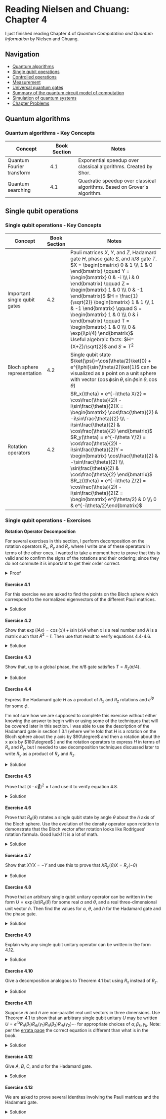 # Reading Nielsen and Chuang: Chapter 4

I just finished reading Chapter 4 of *Quantum Computation and Quantum Information* by Nielsen and Chuang. 




## Navigation

* [Quantum algorithms](#quantum-algorithms)
* [Single qubit operations](#single-qubit-operations)
* [Controlled operations](#controlled-operations)
* [Measurement](#measurement)
* [Universal quantum gates](#universal-quantum-gates)
* [Summary of the quantum circuit model of computation](#summary-of-the-quantum-circuit-model-of-computation)
* [Simulation of quantum systems](#simulation-of-quantum-systems)
* [Chapter Problems](#chapter-problems)




## Quantum algorithms

### Quantum algorithms - Key Concepts


| Concept                              | Book Section              | Notes                                                                                                  |
|--------------------------------------|---------------------------|--------------------------------------------------------------------------------------------------------|
| Quantum Fourier transform            | 4.1                       | Exponential speedup over classical algorithms. Created by Shor.  |
| Quantum searching                    | 4.1                       | Quadratic speedup over classical algorithms. Based on Grover's algorithm. |


## Single qubit operations

### Single qubit operations - Key Concepts


| Concept                              | Book Section              | Notes                                                                                                  |
|--------------------------------------|---------------------------|--------------------------------------------------------------------------------------------------------|
| Important single qubit gates         | 4.2                       | Pauli matrices $X$, $Y$, and $Z$, Hadamard gate $H$, phase gate $S$, and $\pi/8$ gate $T$. <br> $X = \begin{bmatrix} 0 & 1 \\\ 1 & 0 \end{bmatrix} \qquad Y = \begin{bmatrix} 0 & -i \\\ i & 0 \end{bmatrix} \qquad Z = \begin{bmatrix} 1 & 0 \\\ 0 & -1 \end{bmatrix}$ $H = \frac{1}{\sqrt{2}} \begin{bmatrix} 1 & 1 \\\ 1 & -1 \end{bmatrix} \qquad S = \begin{bmatrix} 1 & 0 \\\ 0 & i \end{bmatrix} \qquad T = \begin{bmatrix} 1 & 0 \\\ 0 & \exp(i\pi/4) \end{bmatrix}$ <br> Useful algebraic facts: $H=(X+Z)/\sqrt{2}$ and $S=T^2$ |
|Bloch sphere representation           | 4.2                       | Single qubit state $\ket{\psi}=\cos(\theta/2)\ket{0} + e^{i\phi}\sin(\theta/2)\ket{1}$ can be visualized as a point on a unit sphere with vector $(\cos\phi \sin\theta, \sin\phi\sin\theta, \cos\theta)$ |
| Rotation operators                   | 4.2                       | $R_x(\theta) = e^{-i\theta X/2} = \cos\frac{\theta}{2}I - i\sin\frac{\theta}{2}X = \begin{bmatrix} \cos\frac{\theta}{2} & -i\sin\frac{\theta}{2} \\\ -i\sin\frac{\theta}{2} & \cos\frac{\theta}{2} \end{bmatrix}$ <br> $R_y(\theta) = e^{-i\theta Y/2} = \cos\frac{\theta}{2}I - i\sin\frac{\theta}{2}Y = \begin{bmatrix} \cos\frac{\theta}{2} & -\sin\frac{\theta}{2} \\\ \sin\frac{\theta}{2} & \cos\frac{\theta}{2} \end{bmatrix}$ <br> $R_z(\theta) = e^{-i\theta Z/2} = \cos\frac{\theta}{2}I - i\sin\frac{\theta}{2}Z = \begin{bmatrix} e^{i\theta/2} & 0 \\\ 0 & e^{-i\theta/2}\end{bmatrix}$ |


### Single qubit operations - Exercises

**Rotation Operator Decomposition**

For several exercises in this section, I perform decomposition on the rotation operators $R_x$, $R_y$ and $R_z$ where I write one of these operators in terms of the other ones. I wanted to take a moment here to prove that this is valid and to confirm the signs of the rotations and their ordering; since they do not commute it is important to get their order correct. 

<details style="margin-bottom: 20px;" markdown="1">
<summary>Proof</summary>

We can write $R_x$ in terms of $R_y$ and $R_z$ as follows

$$\begin{aligned}
R_x(\theta) &= R_z(-\pi/2)R_y(\theta)R_z(\pi/2) \\
&= \left(\cos\frac{-\pi}{4}I - i\sin\frac{-\pi}{4}Z\right)\left(\cos\frac{\theta}{2}I - i\sin\frac{\theta}{2}Y\right)\left(\cos\frac{\pi}{4}I - i\sin\frac{\pi}{4}Z\right) \\
&= \left(\frac{1}{\sqrt{2}}I + i\frac{1}{\sqrt{2}}Z\right)\left(\cos\frac{\theta}{2}I - i\sin\frac{\theta}{2}Y\right)\left(\frac{1}{\sqrt{2}}I - i\frac{1}{\sqrt{2}}Z\right) \\
&= \frac{1}{2}\cos\frac{\theta}{2}I + i\frac{1}{2}\cos\frac{\theta}{2}Z - i\frac{1}{2}\sin\frac{\theta}{2}Y + \frac{1}{2}\sin\frac{\theta}{2}ZY - i\frac{1}{2}\cos\frac{\theta}{2}Z + \frac{1}{2}\cos\frac{\theta}{2}ZZ - \frac{1}{2}\sin\frac{\theta}{2}YZ - i\frac{1}{2}\sin\frac{\theta}{2}ZYZ \\
&= \frac{1}{2}\cos\frac{\theta}{2}(I + ZZ) + i\frac{1}{2}\cos\frac{\theta}{2}(Z-Z) - i\frac{1}{2}\sin\frac{\theta}{2}(Y + ZYZ) + \frac{1}{2}\sin\frac{\theta}{2}(ZY - YZ) \\
&= \cos\frac{\theta}{2}I - i\sin\frac{\theta}{2}X & \text{since $ZZ=I$, $ZYZ=-Y$, and $ZY-YZ = -2iX$}\\
\end{aligned}$$

We can write $R_y$ in terms of $R_x$ and $R_z$ as follows

$$\begin{aligned}
R_y(\theta) &= R_x(-\pi/2)R_z(\theta)R_x(\pi/2) \\
&= \left(\cos\frac{-\pi}{4}I - i\sin\frac{-\pi}{4}X\right)\left(\cos\frac{\theta}{2}I - i\sin\frac{\theta}{2}Z\right)\left(\cos\frac{\pi}{4}I - i\sin\frac{\pi}{4}X\right) \\
&= \left(\frac{1}{\sqrt{2}}I + i\frac{1}{\sqrt{2}}X\right)\left(\cos\frac{\theta}{2}I - i\sin\frac{\theta}{2}Z\right)\left(\frac{1}{\sqrt{2}}I - i\frac{1}{\sqrt{2}}X\right) \\
&= \frac{1}{2}\cos\frac{\theta}{2}I + i\frac{1}{2}\cos\frac{\theta}{2}X - i\frac{1}{2}\sin\frac{\theta}{2}Z + \frac{1}{2}\sin\frac{\theta}{2}XZ - i\frac{1}{2}\cos\frac{\theta}{2}X + \frac{1}{2}\cos\frac{\theta}{2}XX - \frac{1}{2}\sin\frac{\theta}{2}ZX - i\frac{1}{2}\sin\frac{\theta}{2}XZX \\
&= \frac{1}{2}\cos\frac{\theta}{2}(I + XX) + i\frac{1}{2}\cos\frac{\theta}{2}(X-X) - i\frac{1}{2}\sin\frac{\theta}{2}(Z + XZX) + \frac{1}{2}\sin\frac{\theta}{2}(XZ - ZX) \\
&= \cos\frac{\theta}{2}I - i\sin\frac{\theta}{2}Y & \text{since $XX=I$, $XZX=-Z$, and $XZ-ZX = -2iY$}\\
\end{aligned}$$

We can write $R_z$ in terms of $R_y$ and $R_x$ as follows

$$\begin{aligned}
R_z(\theta) &= R_y(-\pi/2)R_x(\theta)R_y(\pi/2) \\
&= \left(\cos\frac{-\pi}{4}I - i\sin\frac{-\pi}{4}Y\right)\left(\cos\frac{\theta}{2}I - i\sin\frac{\theta}{2}X\right)\left(\cos\frac{\pi}{4}I - i\sin\frac{\pi}{4}Y\right) \\
&= \left(\frac{1}{\sqrt{2}}I + i\frac{1}{\sqrt{2}}Y\right)\left(\cos\frac{\theta}{2}I - i\sin\frac{\theta}{2}X\right)\left(\frac{1}{\sqrt{2}}I - i\frac{1}{\sqrt{2}}Y\right) \\
&= \frac{1}{2}\cos\frac{\theta}{2}I + i\frac{1}{2}\cos\frac{\theta}{2}Y - i\frac{1}{2}\sin\frac{\theta}{2}X + \frac{1}{2}\sin\frac{\theta}{2}YX - i\frac{1}{2}\cos\frac{\theta}{2}Y + \frac{1}{2}\cos\frac{\theta}{2}YY - \frac{1}{2}\sin\frac{\theta}{2}XY - i\frac{1}{2}\sin\frac{\theta}{2}YXY \\
&= \frac{1}{2}\cos\frac{\theta}{2}(I + YY) + i\frac{1}{2}\cos\frac{\theta}{2}(Y-Y) - i\frac{1}{2}\sin\frac{\theta}{2}(X + YXY) + \frac{1}{2}\sin\frac{\theta}{2}(YX - XY) \\
&= \cos\frac{\theta}{2}I - i\sin\frac{\theta}{2}Z & \text{since $YY=I$, $YXY=-Z$, and $YX-XY = -2iZ$}\\
\end{aligned}$$

The following is also true,

$$\begin{aligned}
R_x(\theta) &= R_y(\pi/2)R_z(\theta)R_y(-\pi/2) \\
&= R_y(\pi/2)R_y(-\pi/2)R_x(\theta)R_y(\pi/2)R_y(-\pi/2) &\text{decomposition of $R_z$} \\
&= R_x(\theta)
\end{aligned}$$

The same can be shown for $R_y$ and $R_z$, 

$$\begin{aligned}
R_y(\theta) &= R_z(\pi/2)R_x(\theta)R_z(-\pi/2) \\
&= R_z(\pi/2)R_z(-\pi/2)R_y(\theta)R_z(\pi/2)R_z(-\pi/2) &\text{decomposition of $R_x$} \\
&= R_y(\theta) \\
R_z(\theta) &= R_x(\pi/2)R_y(\theta)R_x(-\pi/2) \\
&= R_z(\pi/2)R_x(-\pi/2)R_x(-\pi/2)R_z(\theta)R_x(\pi/2)R_x(\pi/2)R_z(-\pi/2) &\text{decomposition of $R_y$} \\
&= R_z(\theta)
\end{aligned}$$

</details>
  
**Exercise 4.1** 

For this exercise we are asked to find the points on the Bloch sphere which correspond to the normalized eigenvectors of the different Pauli matrices.

<details style="margin-bottom: 20px;" markdown="1">
<summary>Solution</summary>

The eigenvectors for $Z$ are $\ket{0}$ and $\ket{1}$. These correspond to Bloch vectors of $(0, 0, 1)$ and $(0, 0, -1)$.

The eigenvectors for $X$ are $\frac{1}{\sqrt{2}}(\ket{0} + \ket{1})$ and $\frac{1}{\sqrt{2}}(\ket{0} - \ket{1})$. These correspond to Bloch vectors of $(1, 0, 0)$ and $(-1, 0, 0)$.

The eigenvectors for $Y$ are $\frac{1}{\sqrt{2}}(\ket{0} + i\ket{1})$ and $\frac{1}{\sqrt{2}}(\ket{0} - i\ket{1})$. These correspond to Bloch vectors of $(0, 1, 0)$ and $(0, -1, 0)$.

</details>

**Exercise 4.2**

Show that $\exp(iAx)=\cos(x)I+i\sin(x)A$ when $x$ is a real number and $A$ is a matrix such that $A^2=I$. Then use that result to verify equations 4.4-4.6.

<details style="margin-bottom: 20px;" markdown="1">
<summary>Solution</summary>

First we show that $\exp(iAx)=\cos(x)I+i\sin(x)A$

$$\begin{align}
\exp(iAx) &= \cos(Ax) + i\sin(Ax) & \text{Euler's formula} \\
&= \sum_{i}\cos(x\lambda_i)\ket{i}\bra{i} + \sum_j i\sin(x\lambda_j)\ket{j}\bra{j} & \text{spectral decomposition and applying functions}\\
&= \cos(x)\ket{+1}\bra{+1} + \cos(-x)\ket{-1}\bra{-1} + i\sin(x)\ket{+1}\bra{+1} + i\sin(-x)\ket{-1}\bra{-1} & \text{since $A^2=I$ its eigenvalues must be $\pm 1$ with eigenvectors $\ket{\pm 1}$}\\
&= \cos(x)\ket{+1}\bra{+1} + \cos(x)\ket{-1}\bra{-1} + i\sin(x)\ket{+1}\bra{+1} - i\sin(x)\ket{-1}\bra{-1} \\
&= \cos(x)(\ket{+1}\bra{+1} + \ket{-1}\bra{-1}) + i\sin(x)(\ket{+1}\bra{+1} - \ket{-1}\bra{-1}) \\
&= \cos(x) I + i\sin(x) A
\end{align}$$

Now we use the result to verify equations 4.4 - 4.6. From exercise 2.19 we know that the Pauli matrices are Hermitian and unitary (i.e. $A^2=I$), therefore we can directly use the result above to generate equations 4.4-4.6 by replacing $A$ with $X$, $Y$, or $Z$. 

$$\begin{aligned}
R_x(\theta) = e^{-i\theta X/2} = \cos\frac{\theta}{2}I - i\sin\frac{\theta}{2}X = \cos\frac{\theta}{2}\begin{bmatrix} 1 & 0 \\\ 0 & 1 \end{bmatrix} - i\sin\frac{\theta}{2}\begin{bmatrix} 0 & 1 \\\ 1 & 0 \end{bmatrix} = \begin{bmatrix} \cos\frac{\theta}{2} & -i\sin\frac{\theta}{2} \\\ -i\sin\frac{\theta}{2} & \cos\frac{\theta}{2} \end{bmatrix} \\
R_y(\theta) = e^{-i\theta Y/2} = \cos\frac{\theta}{2}I - i\sin\frac{\theta}{2}Y = \cos\frac{\theta}{2}\begin{bmatrix} 1 & 0 \\\ 0 & 1 \end{bmatrix} - i\sin\frac{\theta}{2}\begin{bmatrix} 0 & -i \\\ i & 0 \end{bmatrix} = \begin{bmatrix} \cos\frac{\theta}{2} & -\sin\frac{\theta}{2} \\\ \sin\frac{\theta}{2} & \cos\frac{\theta}{2} \end{bmatrix} \\
R_z(\theta) = e^{-i\theta Z/2} = \cos\frac{\theta}{2}I - i\sin\frac{\theta}{2}Z = \cos\frac{\theta}{2}\begin{bmatrix} 1 & 0 \\\ 0 & 1 \end{bmatrix} - i\sin\frac{\theta}{2}\begin{bmatrix} 1 & 0 \\\ 0 & -1 \end{bmatrix} = \begin{bmatrix} e^{-i\theta/2} & 0 \\\ 0 & e^{i\theta/2} \end{bmatrix}
\end{aligned}$$

</details>


**Exercise 4.3**

Show that, up to a global phase, the $\pi/8$ gate satisfies $T=R_z(\pi/4)$.

<details style="margin-bottom: 20px;" markdown="1">
<summary>Solution</summary>

Let's first calculate $R_z(\pi/4)$

$$\begin{aligned}
R_z(\pi/4) &= \begin{bmatrix} e^{-i(\pi/4)/2} & 0 \\\ 0 & e^{i(\pi/4)/2} \end{bmatrix} \\
&= \begin{bmatrix} e^{-i\pi/8} & 0 \\\ 0 & e^{i\pi/8} \end{bmatrix} \\
&= e^{-i\pi/8}\left(e^{i\pi/8}\begin{bmatrix} e^{-i\pi/8} & 0 \\\ 0 & e^{i\pi/8} \end{bmatrix} \right) \\
&= e^{-i\pi/8} T & \text{per equation 4.3}
\end{aligned}$$

Therefore,  up to a global phase $e^{-i\pi/8}$, the $\pi/8$ gate satisfies $T=R_z(\pi/4)$.

</details>


**Exercise 4.4**

Express the Hadamard gate $H$ as a product of $R_x$ and $R_z$ rotations and $e^{i\phi}$ for some $\phi$. 

I'm not sure how we are supposed to complete this exercise without either knowing the answer to begin with or using some of the techniques that will be covered later in this section. I was able to use the description of the Hadamard gate in section 1.3.1 (where we're told that $H$ is a rotation on the Bloch sphere about the y axis by $90\degree$ and then a rotation about the x axis by $180\degree$ ) and the rotation operators to express $H$ in terms of $R_x$ and $R_y$, but I needed to use decomposition techniques discussed later to write $R_y$ as a product of $R_x$ and $R_z$.

<details style="margin-bottom: 20px;" markdown="1">
<summary>Solution</summary>

Let's first think about what $H$ does. In section 1.3.1 we're told that $H$ is a rotation on the Bloch sphere about the y axis by $90\degree$ and then a rotation about the x axis by $180\degree$. Therefore,

$$\begin{aligned}
H &= R_x(\pi)R_y(\pi/2)e^{i\phi} \\
&= (\cos\frac{\pi}{2}I - i\sin\frac{\pi}{2}X)(\cos\frac{\pi}{4}I - i\sin\frac{\pi}{4}Y)e^{i\phi} \\
&= \frac{-ie^{i\phi}}{\sqrt{2}}XI - \frac{e^{i\phi}}{\sqrt{2}}XY \\
&= \frac{-ie^{i\phi}}{\sqrt{2}}X - \frac{e^{i\phi}}{\sqrt{2}}(iZ) & \text{per equation 2.78}\\
&= \frac{-ie^{i\phi}}{\sqrt{2}}(X + Z) \\
&= -ie^{i\phi} H & \text{since $H=(X+Z)/\sqrt{2}$}
\end{aligned}$$

Therefore, $e^{i\phi} = i$, so $\phi=\pi/2$ and we get $H=R_x(\pi)R_y(\pi/2)e^{i\pi/2}$. Unfortunately, we were not asked to write $H$ in terms of $R_x$ and $R_y$, we were asked to write it in terms of $R_x$ and $R_z$, so now we need to see if we can write $R_y(\pi/2)$ in terms of $R_x$ and $R_z$. I did this by doing a decomposition of $R_y$ to express it in terms of $R_x$ and $R_z$ and then did some additional steps to put the results in a similar form as equation 4.13.

$$\begin{aligned}
R_x(\pi)R_y(\pi/2) &= R_x(\pi)R_z(\pi/2)R_x(\pi/2)R_z(-\pi/2) & \text{decomposition of $R_y$} \\
&= R_z(-\pi/2)R_x(\pi)R_x(\pi/2)R_z(-\pi/2) & \text{conjugation flips $Z$ under a $\pi$ rotation about $X$} \\
&= R_z(-\pi/2)R_x(3\pi/2)R_z(-\pi/2) & \text{combinding the rotations about $X$}\\
&= -R_z(-\pi/2)R_x(-\pi/2)R_z(-\pi/2) & \text{$3\pi/2$ rotation is the same as a $-\pi/2$ rotation with a -1 global phase change} \\
&= e^{-i\pi}R_z(-\pi/2)R_x(-\pi/2)R_z(-\pi/2)
\end{aligned}$$

Therefore, $H=e^{-i\pi/2}R_z(-\pi/2)R_x(-\pi/2)R_z(-\pi/2)=e^{i\pi/2}R_z(\pi/2)R_x(\pi/2)R_z(\pi/2)$. Which will be shown below

$$\begin{aligned}
e^{i\pi/2}R_z(\pi/2)R_x(\pi/2)R_z(\pi/2) &= e^{i\pi/2}\begin{bmatrix} e^{-i\pi/4} & 0 \\\ 0 & e^{i\pi/4} \end{bmatrix} \begin{bmatrix} \cos\frac{\pi}{4} & -i\sin\frac{\pi}{4} \\\ -i\sin\frac{\pi}{4} & \cos\frac{\pi}{4} \end{bmatrix}  \begin{bmatrix} e^{-i\pi/4} & 0 \\\ 0 & e^{i\pi/4} \end{bmatrix} \\
&= e^{i\pi/2}\begin{bmatrix} e^{-i\pi/4} & 0 \\\ 0 & e^{i\pi/4} \end{bmatrix} \begin{bmatrix} \frac{1}{\sqrt{2}} & -i\frac{1}{\sqrt{2}} \\\ -i\frac{1}{\sqrt{2}} & \frac{1}{\sqrt{2}} \end{bmatrix} \ \begin{bmatrix} e^{-i\pi/4} & 0 \\\ 0 & e^{i\pi/4} \end{bmatrix} \\
&= e^{i\pi/2}\begin{bmatrix} e^{-i\pi/4}\frac{1}{\sqrt{2}} & -ie^{-i\pi/4}\frac{1}{\sqrt{2}} \\\ -ie^{i\pi/4}\frac{1}{\sqrt{2}} & e^{i\pi/4}\frac{1}{\sqrt{2}} \end{bmatrix} \begin{bmatrix} e^{-i\pi/4} & 0 \\\ 0 & e^{i\pi/4} \end{bmatrix} \\
&= e^{i\pi/2}\begin{bmatrix} e^{-i\pi/2}\frac{1}{\sqrt{2}} & -i\frac{1}{\sqrt{2}} \\\ -i\frac{1}{\sqrt{2}} & e^{i\pi/2}\frac{1}{\sqrt{2}} \end{bmatrix} \\
&= \frac{1}{\sqrt{2}}\begin{bmatrix} 1 & 1 \\\ 1 & -1 \end{bmatrix} \\
&= H
\end{aligned}$$

</details>


**Exercise 4.5**

Prove that $(\hat{n}\cdot \vec{\sigma})^2 = I$ and use it to verify equation 4.8.

<details style="margin-bottom: 20px;" markdown="1">
<summary>Solution</summary>

First let's calculate $\hat{n}\cdot \vec{\sigma}$, where $\vec{\sigma}$ are the Pauli matrices. 

$$\begin{aligned}
\hat{n}\cdot \vec{\sigma} & = n_x \begin{bmatrix} 0 & 1 \\\ 1 & 0 \end{bmatrix} + n_y \begin{bmatrix} 0 & -i \\\ i & 0 \end{bmatrix} + n_z \begin{bmatrix} 1 & 0 \\\ 0 & -1 \end{bmatrix} \\
&= \begin{bmatrix} n_z & n_x - i n_y \\\ n_x + i n_y & -n_z \end{bmatrix}
\end{aligned}$$

Now let's calculate $(\hat{n}\cdot \vec{\sigma})^2$

$$\begin{aligned}
(\hat{n}\cdot \vec{\sigma})^2 &= \begin{bmatrix} n_z & n_x - i n_y \\\ n_x + i n_y & -n_z \end{bmatrix} \begin{bmatrix} n_z & n_x - i n_y \\\ n_x + i n_y & -n_z \end{bmatrix} \\
&= \begin{bmatrix} n_z^2 +(n_x-in_y)(n_x+in_y) & (n_x - i n_y)n_z -n_z(n_x-in_y) \\\ (n_x+in_y)n_z -n_z(n_x+in_y) & (n_x+in_y)(n_x-in_y)+n_z^2 \end{bmatrix} \\
&= \begin{bmatrix} n_z^2 + n_y^2 + n_x^2 & 0 \\\ 0 & n_x^2 + n_y^2+n_z^2 \end{bmatrix} \\
&= \begin{bmatrix} 1 & 0 \\\ 0 & 1 \end{bmatrix} \\
&= I
\end{aligned}$$

Since $(\hat{n}\cdot \vec{\sigma})^2 = I$, we can plug it into equation 4.7 to get

$$\begin{aligned}
\exp(i\hat{n}\cdot \vec{\sigma}x) &= \cos(x)I + i\sin(x)(\hat{n}\cdot \vec{\sigma}) \\
\exp(-i\theta\hat{n}\cdot \vec{\sigma}/2) &= \cos(-\theta/2)I + i\sin(-\theta/2)(\hat{n}\cdot \vec{\sigma}) &\text{let $x=-\theta/2$} \\
&=\cos(\theta/2)I - i\sin(\theta/2)(\hat{n}\cdot \vec{\sigma}) \\
&=\cos(\theta/2)I - i\sin(\theta/2)(n_xX + n_yY + n_zZ)
\end{aligned}$$

</details>



**Exercise 4.6**

Prove that $R_{\hat{n}}(\theta)$ rotates a single qubit state by angle $\theta$ about the $\hat{n}$ axis of the Bloch sphere. Use the evolution of the density operator upon rotation to demonstrate that the Bloch vector after rotation looks like Rodrigues’ rotation formula. Good luck! It is a lot of math. 

<details style="margin-bottom: 20px;" markdown="1">
<summary>Solution</summary>

From exercise 2.72, we know that we can write the density matrix for a single qubit with Bloch vector $\vec{\lambda}$ as

$$\begin{aligned}
\rho = \frac{I+\vec{\lambda}\cdot\vec{\sigma}}{2}
\end{aligned}$$

The evolution of the density operator upon rotation $R_{\hat{n}}(\theta)$ is given by equation 2.139,

$$\begin{aligned}
\rho & \xrightarrow{R_{\hat{n}}} R_{\hat{n}}(\theta)\rho R_{\hat{n}}(\theta)^\dagger \\
&=(\cos(\theta/2)I -i\sin(\theta/2)\hat{n}\cdot\vec{\sigma})\frac{I+\vec{\lambda}\cdot\vec{\sigma}}{2} (\cos(\theta/2)I + i\sin(\theta/2)\hat{n}\cdot\vec{\sigma}) \\
&=\frac{1}{2}(\cos^2(\theta/2)I + \cos^2(\theta/2)\vec{\lambda}\cdot\vec{\sigma} -i\sin(\theta/2)\cos(\theta/2)\hat{n}\cdot\vec{\sigma} -i\sin(\theta/2)\cos(\theta/2)(\hat{n}\cdot\vec{\sigma})(\vec{\lambda}\cdot\vec{\sigma}) + i\cos(\theta/2)\sin(\theta/2)\hat{n}\cdot\vec{\sigma} + i\cos(\theta/2)\sin(\theta/2)(\vec{\lambda}\cdot\vec{\sigma})(\hat{n}\cdot\vec{\sigma}) + \sin^2(\theta/2)(\hat{n}\cdot\vec{\sigma})(\hat{n}\cdot\vec{\sigma}) + \sin^2(\theta/2)(\hat{n}\cdot\vec{\sigma})(\vec{\lambda}\cdot\vec{\sigma})(\hat{n}\cdot\vec{\sigma})) \\
&=\frac{1}{2}(I + \cos^2(\theta/2)\vec{\lambda}\cdot\vec{\sigma} -i\sin(\theta/2)\cos(\theta/2)((\hat{n} \cdot \vec{\lambda})I + i(\hat{n}  \times \vec{\lambda})\cdot\vec{\sigma})  + i\cos(\theta/2)\sin(\theta/2)((\vec{\lambda} \cdot \hat{n})I + i(\vec{\lambda}  \times \hat{n})\cdot\vec{\sigma}) + \sin^2(\theta/2)((\hat{n} \cdot \vec{\lambda})I + i(\hat{n}  \times \vec{\lambda})\cdot\vec{\sigma})(\hat{n}\cdot\vec{\sigma})) \\
&=\frac{1}{2}(I + \cos^2(\theta/2)\vec{\lambda}\cdot\vec{\sigma} + 2\sin(\theta/2)\cos(\theta/2)(\hat{n}  \times \vec{\lambda})\cdot\vec{\sigma} + \sin^2(\theta/2)(2(\hat{n} \cdot \vec{\lambda})(\hat{n}\cdot\vec{\sigma}) - \vec{\lambda}\cdot\vec{\sigma})) \\
&=\frac{1}{2}(I + (\cos^2(\theta/2)-\sin^2(\theta/2))\vec{\lambda}\cdot\vec{\sigma} + 2\sin(\theta/2)\cos(\theta/2)(\hat{n}  \times \vec{\lambda})\cdot\vec{\sigma} + 2\sin^2(\theta/2)(\hat{n} \cdot \vec{\lambda})(\hat{n}\cdot\vec{\sigma})) \\
&=\frac{1}{2}(I + \cos(\theta)\vec{\lambda}\cdot\vec{\sigma} + \sin(\theta)(\hat{n}  \times \vec{\lambda})\cdot\vec{\sigma} + (1-\cos(\theta))(\hat{n} \cdot \vec{\lambda})(\hat{n}\cdot\vec{\sigma})) \\
\end{aligned}$$

Here are a couple of calculations that I did on the side and used in the above calculation:

$$\begin{aligned}
(\vec{a}\cdot\vec{\sigma})(\vec{b}\cdot\vec{\sigma}) &= (a_xX+a_yY+a_zZ)(b_xX+b_yY+b_zZ)\\
&= a_xb_xXX+a_xb_yXY+b_za_xXZ + a_yb_xYX+a_yb_yYY+a_yb_zYZ + a_zb_xZX+a_zb_yZY+a_zb_zZZ \\
&= a_xb_xI+ia_xb_yZ-ib_za_xY - ia_yb_xZ+a_yb_yI+ia_yb_zX + ia_zb_xY-ia_zb_yX+a_zb_zI & \text{per equation 2.78} \\
&= (a_xb_x + a_yb_y + a_zb_z)I + i(a_xb_y- a_yb_x)Z  + i(a_zb_x - b_za_x)Y + i(a_yb_z - a_zb_y)X \\
&= (\vec{a} \cdot \vec{b})I + i(\vec{a} \times \vec{b})\cdot\vec{\sigma} \\
\end{aligned}$$

$$\begin{aligned}
(\vec{a}\cdot\vec{\sigma})(\vec{b}\cdot\vec{\sigma})(\vec{a}\cdot\vec{\sigma}) &= (\vec{a} \cdot \vec{b})(\vec{a}\cdot\vec{\sigma}) + i((\vec{a} \times \vec{b})\cdot\vec{\sigma})(\vec{a}\cdot\vec{\sigma}) \\
&= (\vec{a} \cdot \vec{b})(\vec{a}\cdot\vec{\sigma}) + i(((\vec{a} \times \vec{b}) \cdot \vec{a})I + i((\vec{a} \times \vec{b}) \times \vec{a})\cdot\vec{\sigma}) \\
&= (\vec{a} \cdot \vec{b})(\vec{a}\cdot\vec{\sigma}) - (\vec{b} - \vec{a}(\vec{b}\cdot\vec{a}))\cdot\vec{\sigma} \\
&= (\vec{a} \cdot \vec{b})(\vec{a}\cdot\vec{\sigma}) - \vec{b}\cdot\vec{\sigma} + (\vec{b}\cdot\vec{a})\vec{a}\cdot\vec{\sigma} \\
&= 2(\vec{a} \cdot \vec{b})(\vec{a}\cdot\vec{\sigma}) - \vec{b}\cdot\vec{\sigma}
\end{aligned}$$

Then in the end we get the new density operator,

$$\begin{aligned}
\rho' &=\frac{1}{2}(I + (\cos(\theta)\vec{\lambda} + \sin(\theta)(\hat{n}  \times \vec{\lambda}) + (1-\cos(\theta))(\hat{n} \cdot \vec{\lambda})\hat{n})\cdot\vec{\sigma}) \\
\end{aligned}$$

With Bloch vector,

$$\begin{aligned}
\lambda' &= \cos(\theta)\vec{\lambda} + \sin(\theta)(\hat{n}  \times \vec{\lambda}) + (1-\cos(\theta))(\hat{n} \cdot \vec{\lambda})\hat{n} \\
\end{aligned}$$

This vector is the same as Rodrigues’ rotation formula, proving that $R_{\hat{n}}(\theta)$ rotates a single qubit state by angle $\theta$ about the $\hat{n}$ axis of the Bloch sphere.

</details>


**Exercise 4.7**

Show that $XYX = -Y$ and use this to prove that $XR_y(\theta)X=R_y(-\theta)$

<details style="margin-bottom: 20px;" markdown="1">
<summary>Solution</summary>

Let's first show that $XYX = -Y$ 

$$\begin{aligned}
XYX &= iZX & \text{per equation 2.78}\\
&= i(iY) & \text{per equation 2.78}\\
&= -Y
\end{aligned}$$

Now let's show that $XR_y(\theta)X=R_y(-\theta)$

$$\begin{aligned}
XR_y(\theta)X &= X(\cos(\frac{\theta}{2})I - i\sin(\frac{\theta}{2})Y)X \\
&= \cos(\frac{\theta}{2})XIX - i\sin(\frac{\theta}{2})XYX \\
&= \cos(\frac{\theta}{2})I + i\sin(\frac{\theta}{2})Y \\
&= \cos(\frac{-\theta}{2})I - i\sin(\frac{-\theta}{2})Y \\
&= R_y(-\theta)
\end{aligned}$$

</details>


**Exercise 4.8**

Prove that an arbitrary single qubit unitary operator can be written in the form $U=\exp(i\alpha)R_{\hat{n}}(\theta)$ for some real $\alpha$ and $\theta$, and a real three-dimensional unit vector $\hat{n}$. Then find the values for $\alpha$, $\theta$, and $\hat{n}$ for the Hadamard gate and the phase gate. 

<details style="margin-bottom: 20px;" markdown="1">
<summary>Solution</summary>

From exercise 2.56, we know that $U=\exp(iK)$ for some Hermitian operator $K$. We also know that any 2x2 Hermitian operator can be written as $K=\alpha I - \frac{\theta}{2}\hat{n}\cdot\vec{\sigma}$ for some real $\alpha$ and $\theta$, and a real three-dimensional unit vector $\hat{n}$, since $\lbrace I, \sigma_x, \sigma_y, \sigma_z\rbrace$ form a basis set. Therefore, 

$$\begin{aligned}
U&=\exp(iK)\\
&=\exp(i\alpha I - i\frac{\theta}{2}\hat{n}\cdot\vec{\sigma})\\
&=\exp(i\alpha)\exp(-i\frac{\theta}{2}\hat{n}\cdot\vec{\sigma}) & \text{since $I$ and $\hat{n}\cdot\vec{\sigma}$ commute}\\
&=\exp(i\alpha)R_{\hat{n}}(\theta)
\end{aligned}$$

For the Hadamard gate, we know that

$$\begin{aligned}
H &= \exp(i\alpha)(\cos\frac{\theta}{2}I -i \sin\frac{\theta}{2}(n_xX + n_yY + n_zZ)) & \text{from above}\\
&=\frac{1}{\sqrt{2}}(X + Z) & \text{given in section 4.2}
\end{aligned}$$

Looking at the equation we can see that $\hat{n} = (\frac{1}{\sqrt{2}}, 0, \frac{1}{\sqrt{2}})$. We also know $\cos\frac{\theta}{2} = 0$, therefore $\theta = \pi$ and $\sin\frac{\theta}{2} = 1$. This means, $\exp{i\alpha}=i$ and so $\alpha = \frac{\pi}{2}$.

For the phase gate, we know that

$$\begin{aligned}
S &= \begin{bmatrix} 1 & 0 \\\ 0 & i \end{bmatrix}\\
&= \frac{1}{2}(I + Z) + i\frac{1}{2}(I - Z)\\
&= \frac{1+i}{2}I + \frac{1-i}{2}Z \\
&= \exp(i\alpha)(\cos\frac{\theta}{2}I - i \sin\frac{\theta}{2}(n_xX + n_yY + n_zZ))
\end{aligned}$$

Looking above we can see that $\hat{n} = (0,0,1)$. We can also see that $\frac{1+i}{2} = \exp(i\alpha)\cos\frac{\theta}{2}$ and that $\frac{1-i}{2} = -i\exp(i\alpha)\sin\frac{\theta}{2}$, which means $\alpha = \frac{\pi}{4}$ and $\theta=\frac{\pi}{2}$, as shown below

$$\begin{aligned}
\frac{1+i}{2} &= \exp(i\alpha)\cos\frac{\theta}{2} \\
&= (\cos(\alpha) + i\sin(\alpha))\cos\frac{\theta}{2} \\
&= (\cos(\frac{\pi}{4}) + i\sin(\frac{\pi}{4}))\cos\frac{\pi}{4} \\
&= (\frac{1}{\sqrt{2}} + i\frac{1}{\sqrt{2}})\frac{1}{\sqrt{2}} \\
&= \frac{1+i}{2}
\end{aligned}$$

$$\begin{aligned}
\frac{1-i}{2} &= -i\exp(i\alpha)\sin\frac{\theta}{2} \\
&= -i(\cos(\alpha) + i\sin(\alpha))\sin\frac{\theta}{2} \\
&= -i(\cos(\frac{\pi}{4}) + i\sin(\frac{\pi}{4}))\sin\frac{\pi}{4} \\
&= -i(\frac{1}{\sqrt{2}} + i\frac{1}{\sqrt{2}})\frac{1}{\sqrt{2}} \\
&= -i\frac{1+i}{2} \\
&= \frac{1-i}{2} \\
\end{aligned}$$

</details>

**Exercise 4.9**

Explain why any single qubit unitary operator can be written in the form 4.12.

<details style="margin-bottom: 20px;" markdown="1">
<summary>Solution</summary>

We know from exercise 4.8, we know that $U=\exp(i\alpha)R_{\hat{n}}(\theta)$. We also know that for an operator to be a unitary operator $U^\dagger U = UU^\dagger = I$. Therefore,

$$\begin{aligned}
U &= \exp(i\alpha)\begin{bmatrix} a & b \\\ c & d \end{bmatrix} \\
&= \exp(i\alpha)\left(\cos\left(\frac{\theta}{2}\right)I - i\sin\left(\frac{\theta}{2}\right)\hat{n} \cdot \vec{\sigma}\right)\\
&=\exp(i\alpha)\left(\cos\left(\frac{\theta}{2}\right)\begin{bmatrix} 1 & 0 \\\ 0 & 1 \end{bmatrix} - i\sin\left(\frac{\theta}{2}\right)\begin{bmatrix} n_z & n_x - i n_y \\\ n_x + i n_y & -n_z \end{bmatrix}\right)\\
&=\exp(i\alpha)\left(\begin{bmatrix} \cos\left(\frac{\theta}{2}\right) - in_z\sin\left(\frac{\theta}{2}\right) & - i(n_x - i n_y)\sin\left(\frac{\theta}{2}\right) \\\ - i(n_x + i n_y)\sin\left(\frac{\theta}{2}\right) &  \cos\left(\frac{\theta}{2}\right) + in_z\sin\left(\frac{\theta}{2}\right)\end{bmatrix}\right)
\end{aligned}$$

and so taking the determinant,

$$\begin{aligned}
\det \left( \begin{bmatrix} a & b \\\ c & d \end{bmatrix} \right) &= ad-bc \\
&= \left(\cos\left(\frac{\theta}{2}\right) - in_z\sin\left(\frac{\theta}{2}\right)\right)\left(\cos\left(\frac{\theta}{2}\right) + in_z\sin\left(\frac{\theta}{2}\right)\right) - \left(- i(n_x - i n_y)\sin\left(\frac{\theta}{2}\right)\right)\left(- i(n_x + i n_y)\sin\left(\frac{\theta}{2}\right)\right)\\
&= \cos^2\left(\frac{\theta}{2}\right) + n_z^2\sin^2\left(\frac{\theta}{2}\right) + (n_x^2 + n_y^2)\sin^2\left(\frac{\theta}{2}\right)\\
&= \cos^2\left(\frac{\theta}{2}\right) + \sin^2\left(\frac{\theta}{2}\right)\\
&= 1
\end{aligned}$$

Since $U$ is unitary the following conditions must be true,

$$\begin{aligned}
I &= UU^\dagger \\
&= \exp(i\alpha)\exp(-i\alpha)\begin{bmatrix} a & b \\\ c & d \end{bmatrix} \begin{bmatrix} a^\ast & c^\ast \\\ b^\ast & d^\ast \end{bmatrix} \\
&= \begin{bmatrix} aa^\ast + bb^\ast & ac^\ast + bd^\ast \\\ ca^\ast + db^\ast & cc^\ast + dd^\ast \end{bmatrix} \\
\end{aligned}$$

Putting it all together we get these sets of equations

$$\begin{aligned}
1 &= aa^\ast + bb^\ast = \vert a \vert^2 + \vert b \vert^2 \\
1 &= cc^\ast + dd^\ast = \vert c \vert^2 + \vert d \vert^2 \\
0 &= ac^\ast + bd^\ast  \\
1 &= ad - bc & \text{from the determinant} \\
\end{aligned}$$

Solving for these equations we get $c = -b^\ast$ and $d = a^\ast$, with the constraint $\vert a \vert^2 + \vert b \vert^2=1$. The following parameterization meets these conditions without loss of generality so can be used: $a = e^{-i(\beta/2 + \delta/2)}\cos\frac{\gamma}{2}$ and $b = -e^{-i(\beta/2 - \delta/2)}\sin\frac{\gamma}{2}$. Therefore,

$$\begin{aligned}
U &= \exp(i\alpha)\begin{bmatrix} e^{-i(\beta/2 + \delta/2)}\cos\frac{\gamma}{2} & -e^{-i(\beta/2 - \delta/2)}\sin\frac{\gamma}{2} \\\ e^{i(\beta/2 - \delta/2)}\sin\frac{\gamma}{2} & e^{i(\beta/2 + \delta/2)}\cos\frac{\gamma}{2} \end{bmatrix} \\
&= \begin{bmatrix} e^{i(\alpha - \beta/2 - \delta/2)}\cos\frac{\gamma}{2} & -e^{i(\alpha - \beta/2 + \delta/2)}\sin\frac{\gamma}{2} \\\ e^{i(\alpha + \beta/2 - \delta/2)}\sin\frac{\gamma}{2} & e^{i(\alpha + \beta/2 + \delta/2)}\cos\frac{\gamma}{2} \end{bmatrix} \\
\end{aligned}$$

</details>


**Exercise 4.10**

Give a decomposition analogous to Theorem 4.1 but using $R_x$ instead of $R_z$.

<details style="margin-bottom: 20px;" markdown="1">
<summary>Solution</summary>

Theorem 4.1 says 

$$\begin{aligned}
U=e^{i\alpha} R_z(\beta)R_y(\gamma)R_z(\delta)\\
\end{aligned}$$

and so an analogous decomposition would be 

$$\begin{aligned}
U &= e^{i\alpha} R_x(\beta)R_y(\gamma)R_x(\delta)\\
&= e^{i\alpha} \begin{bmatrix} \cos\left(\frac{\beta}{2} \right) & -i\sin\left(\frac{\beta}{2} \right) \\\ -i\sin\left(\frac{\beta}{2} \right)  & \cos\left(\frac{\beta}{2} \right) \end{bmatrix} \begin{bmatrix} \cos\left(\frac{\gamma}{2} \right) & -\sin\left(\frac{\gamma}{2} \right) \\\ \sin\left(\frac{\gamma}{2} \right)  & \cos\left(\frac{\gamma}{2} \right) \end{bmatrix} \begin{bmatrix} \cos\left(\frac{\delta}{2} \right) & -i\sin\left(\frac{\delta}{2} \right) \\\ -i\sin\left(\frac{\delta}{2} \right)  & \cos\left(\frac{\delta}{2} \right) \end{bmatrix} \\
&= e^{i\alpha} \begin{bmatrix} a & -ib  \\\ -ib  & a  \end{bmatrix} \begin{bmatrix} c & -d \\\ d  & c \end{bmatrix} \begin{bmatrix} e & -if \\\ -if  & e \end{bmatrix} &\text{introduce shorthand, where $a,b,c,d,e,f \in \mathbb{R}$} \\
&= e^{i\alpha} \begin{bmatrix} ac -ibd & -ad - ibc  \\\ -ibc + ad  & ibd + ac  \end{bmatrix}\begin{bmatrix} e & -if \\\ -if  & e \end{bmatrix}\\
&= e^{i\alpha} \begin{bmatrix} (ac -ibd)e - i(-ad - ibc)f & -i(ac -ibd)f + (-ad - ibc)e  \\\ (-ibc + ad )e - i(ibd + ac)f & -i(-ibc + ad )f + (ibd + ac)e \end{bmatrix}
\end{aligned}$$

From exercise 4.9, we know that these criteria must be met in order for this decomposition to work for any unitary operator: $(-ibc + ad )e - i(ibd + ac)f = -(-i(ac -ibd)f + (-ad - ibc)e)^\ast$ and $-i(-ibc + ad )f + (ibd + ac)e = ((ac -ibd)e - i(-ad - ibc)f)^\ast$, with the constraint $\vert (ac -ibd)e - i(-ad - ibc)f \vert^2 + \vert -i(ac -ibd)f + (-ad - ibc)e \vert^2=1$. So, let's check them

$$\begin{aligned}
(-ibc + ad )e - i(ibd + ac)f = -(-i(ac -ibd)f + (-ad - ibc)e)^\ast \\
-ibce + ade + bdf - iacf &= -(-iacf - bdf - ade - ibce)^\ast \\
-ibce + ade + bdf - iacf &= -iacf + bdf + ade - ibce & \text{the two sides are equal}
\end{aligned}$$

$$\begin{aligned}
-i(-ibc + ad )f + (ibd + ac)e = ((ac -ibd)e - i(-ad - ibc)f)^\ast \\
-bcf - iadf + ibde + ace &= (ace - ibde + iadf - bcf)^\ast \\
-bcf - iadf + ibde + ace &= ace + ibde - iadf - bcf & \text{the two sides are equal}
\end{aligned}$$

$$\begin{aligned}
1 &= \vert (ac -ibd)e - i(-ad - ibc)f \vert^2 + \vert -i(ac -ibd)f + (-ad - ibc)e \vert^2 \\
&= ((ac -ibd)e + i(ad + ibc)f)((ac -ibd)e + i(ad + ibc)f)^\ast + (-i(ac -ibd)f - (ad + ibc)e )(-i(ac -ibd)f - (ad + ibc)e )^\ast \\
&= (ace -ibde + iadf - bcf)(ace -ibde + iadf - bcf)^\ast + (-iacf -bdf - ade - ibce )(-iacf - bdf - ade - ibce )^\ast \\
&= (ace -ibde + iadf - bcf)(ace +ibde - iadf - bcf) + (-iacf -bdf - ade - ibce )(iacf - bdf - ade + ibce ) \\
&= (ace - bcf)^2 + (adf - bde)^2 + (ade + bdf)^2 + (acf + bce)^2 \\
&= a^2c^2e^2 + b^2c^2f^2 - 2abc^2ef + a^2d^2f^2 + b^2d^2e^2 -2abd^2ef + a^2d^2e^2 + b^2d^2f^2 + 2abd^2ef + a^2c^2f^2 + b^2c^2f^2 + 2abc^2ef \\
&= a^2c^2e^2 + b^2c^2f^2 + a^2d^2f^2 + b^2d^2e^2 + a^2d^2e^2 + b^2d^2f^2 + a^2c^2f^2 + b^2c^2f^2  \\
&= (a^2 + b^2)(c^2e^2 + c^2f^2 + d^2f^2 + d^2e^2) \\
&= (a^2 + b^2)(c^2 + d^2)(e^2 + f^2) \\
&= \left(\cos^2\left(\frac{\beta}{2}\right) + \sin^2\left(\frac{\beta}{2}\right)\right)\left(\cos^2\left(\frac{\gamma}{2}\right) + \sin^2\left(\frac{\gamma}{2}\right)\right)\left(\cos^2\left(\frac{\delta}{2}\right) + \sin^2\left(\frac{\delta}{2}\right)\right) \\
&= 1 
\end{aligned}$$

Since all required conditions are met, $U = e^{i\alpha} R_x(\beta)R_y(\gamma)R_x(\delta)$ is a valid decomposition for any unitary operator. 

</details>


**Exercise 4.11**

Suppose $\hat{m}$ and $\hat{n}$ are non-parallel real unit vectors in three dimensions. Use Theorem 4.1 to show that an arbitrary single qubit unitary $U$ may be written $U=e^{i\alpha}R_{\hat{n}}(\beta_1)R_{\hat{m}}(\gamma_1)R_{\hat{n}}(\beta_2)R_{\hat{m}}(\gamma_2)\cdots$ for appropriate choices of $\alpha, \beta_k, \gamma_k$. Note: per the [errata page](https://michaelnielsen.org/qcqi/errata/errata/errata.html) the correct equation is different than what is in the book. 

<details style="margin-bottom: 20px;" markdown="1">
<summary>Solution</summary>

Let's start with Theorem 4.1 $U=e^{i\alpha}R_z(\beta)R_y(\gamma)R_z(\delta)$ and then think about how we can write it in terms of rotations about two arbitrary axes $\hat{n}$ and $\hat{m}$. We know that we can write $R_z$ and $R_y$ in terms of $R_{\hat{m}}$ and $R_{\hat{n}}$ as shown below since rotating about two fixed non-parallel axes is enough to generate all possible orientations,

$$\begin{aligned}
R_z(\theta_1) &= R_{\hat{n}}(\beta_1)R_{\hat{m}}(\gamma_1)R_{\hat{n}}(\delta_1) \\
R_y(\theta_2) &= R_{\hat{n}}(\beta_2)R_{\hat{m}}(\gamma_2)R_{\hat{n}}(\delta_2) \\
\end{aligned}$$

Then,

$$\begin{aligned}
U &= e^{i\alpha}R_z(\theta_1)R_y(\theta_2)R_z(\theta_3) \\
&= e^{i\alpha}R_{\hat{n}}(\beta_1)R_{\hat{m}}(\gamma_1)R_{\hat{n}}(\delta_1)R_{\hat{n}}(\beta_2)R_{\hat{m}}(\gamma_2)R_{\hat{n}}(\delta_2)R_{\hat{n}}(\beta_3)R_{\hat{m}}(\gamma_3)R_{\hat{n}}(\delta_3) \\
&= e^{i\alpha}R_{\hat{n}}(\beta_1)R_{\hat{m}}(\gamma_1)R_{\hat{n}}(\delta_1 + \beta_2)R_{\hat{m}}(\gamma_2)R_{\hat{n}}(\delta_2 + \beta_3)R_{\hat{m}}(\gamma_3)R_{\hat{n}}(\delta_3) \\
\end{aligned}$$

Therefore, an arbitrary single qubit unitary $U$ may be written $U=e^{i\alpha}R_{\hat{n}}(\beta_1)R_{\hat{m}}(\gamma_1)R_{\hat{n}}(\beta_2)R_{\hat{m}}(\gamma_2)\cdots$ for appropriate choices of $\alpha, \beta_k, \gamma_k$.

</details>


**Exercise 4.12**

Give $A$, $B$, $C$, and $\alpha$ for the Hadamard gate.

<details style="margin-bottom: 20px;" markdown="1">
<summary>Solution</summary>

From Corollary 4.2 we know that there exist operators $A,B,C$ such that $U=e^{i\alpha}AXBXC$ and $ABC=I$. In exercise 4.4 we showed that the Hadamard gate can be written as $H=e^{i\pi/2}R_z(\pi/2)R_x(\pi/2)R_z(\pi/2)$, but to write it in the requested form we'll need to have it written in terms of $R_z$ and $R_y$. We know,

$$\begin{aligned}
R_x(\theta) &= R_z(-\pi/2)R_y(\theta)R_z(\pi/2)
\end{aligned}$$

and so

$$\begin{aligned}
H &= e^{i\pi/2}R_z(\pi/2)R_x(\pi/2)R_z(\pi/2)\\
&= e^{i\pi/2}R_z(\pi/2)R_z(-\pi/2)R_y(\pi/2)R_z(\pi/2)R_z(\pi/2) & \text{decomposition of $R_x$}\\
&= e^{i\pi/2}R_z(0)R_y(\pi/2)R_z(\pi) \\
&= e^{i\pi/2}R_y(\pi/2)R_z(\pi) & \text{since $R_z(0)=I$}\\
&= e^{i\pi/2}R_y(\pi/4)R_y(\pi/4)R_z(\pi/2)R_z(\pi/2) \\
&= e^{i\pi/2}R_y(\pi/4)XR_y(-\pi/4)XXR_z(-\pi/2)XR_z(\pi/2) & \text{see corollary proof} \\
&= e^{i\pi/2}R_y(\pi/4)XR_y(-\pi/4)R_z(-\pi/2)XR_z(\pi/2) & \text{since $XX=I$}
\end{aligned}$$

Therefore, $A = R_y(\pi/4)$, $B = R_y(-\pi/4)R_z(-\pi/2)$, $C = R_z(\pi/2)$, and $\alpha = \pi/2$. This satisfies the requirement that $ABC=I$, as shown below.

$$\begin{aligned}
ABC &= R_y(\pi/4)R_y(-\pi/4)R_z(-\pi/2)R_z(\pi/2)\\
&= R_y(0)R_z(0) \\
&= I
\end{aligned}$$

</details>


**Exercise 4.13**

We are asked to prove several identites involving the Pauli matrices and the Hadamard gate.

<details style="margin-bottom: 20px;" markdown="1">
<summary>Solution</summary>

$$\begin{aligned}
HXH &= \frac{1}{2}(X + Z)X(X + Z) & \text{$H=\frac{X+Z}{\sqrt{2}}$ given on page 174}\\
&= \frac{1}{2}(XX + ZX)(X + Z) \\
&= \frac{1}{2}(XXX + ZXX + XXZ + ZXZ) \\
&= \frac{1}{2}(XI + ZI + IZ - X) \\
&= \frac{1}{2}(2Z) \\
&= Z
\end{aligned}$$

$$\begin{aligned}
HYH &= \frac{1}{2}(X + Z)Y(X + Z) & \text{$H=\frac{X+Z}{\sqrt{2}}$ given on page 174}\\
&= \frac{1}{2}(XY + ZY)(X + Z) \\
&= \frac{1}{2}(XYX + ZYX + XYZ + ZYZ)\\
&= \frac{1}{2}(-Y + Z(-iZ) + (iZ)Z - Y) & \text{equation 2.78}\\
&= \frac{1}{2}(-2Y) \\
&= -Y \\
\end{aligned}$$

$$\begin{aligned}
HZH &= \frac{1}{2}(X + Z)Z(X + Z) & \text{$H=\frac{X+Z}{\sqrt{2}}$ given on page 174}\\
&= \frac{1}{2}(XZ + ZZ)(X + Z) \\
&= \frac{1}{2}(XZX + ZZX + XZZ + ZZZ) \\
&= \frac{1}{2}(-Z + IX + XI + IZ) \\
&= \frac{1}{2}(2X) \\
&= X
\end{aligned}$$

</details>





